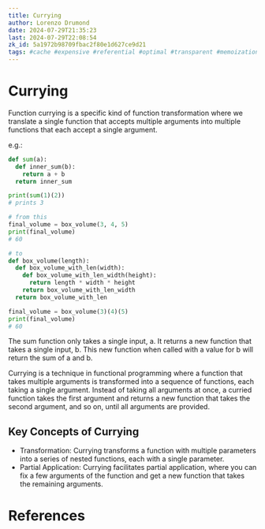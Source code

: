 ```yaml
---
title: Currying
author: Lorenzo Drumond
date: 2024-07-29T21:35:23
last: 2024-07-29T22:08:54
zk_id: 5a1972b98709fbac2f80e1d627ce9d21
tags: #cache #expensive #referential #optimal #transparent #memoization #store #function #dynamic #efficient #boot_dev #speed #optimization #algorithm #programming
---
```



# Currying

Function currying is a specific kind of function transformation where we
translate a single function that accepts multiple arguments into multiple
functions that each accept a single argument.

e.g.:

```python
def sum(a):
  def inner_sum(b):
    return a + b
  return inner_sum

print(sum(1)(2))
# prints 3
```

```python
# from this
final_volume = box_volume(3, 4, 5)
print(final_volume)
# 60

# to
def box_volume(length):
  def box_volume_with_len(width):
    def box_volume_with_len_width(height):
      return length * width * height
    return box_volume_with_len_width
  return box_volume_with_len

final_volume = box_volume(3)(4)(5)
print(final_volume)
# 60
```

The sum function only takes a single input, a. It returns a new function that
takes a single input, b. This new function when called with a value for b will
return the sum of a and b.

Currying is a technique in functional programming where a function that takes multiple arguments is transformed into a sequence of functions, each taking a single argument. Instead of taking all arguments at once, a curried function takes the first argument and returns a new function that takes the second argument, and so on, until all arguments are provided.

## Key Concepts of Currying

- Transformation: Currying transforms a function with multiple parameters into a series of nested functions, each with a single parameter.
- Partial Application: Currying facilitates partial application, where you can fix a few arguments of the function and get a new function that takes the remaining arguments.

# References
